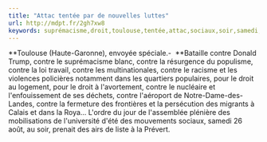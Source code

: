 ```yaml
---
title: "Attac tentée par de nouvelles luttes"
url: http://mdpt.fr/2gh7xw8
keywords: suprémacisme,droit,toulouse,tentée,attac,sociaux,soir,samedi,nouvelles,luttes,trump,spéciale,violences,travail
---
```

**Toulouse (Haute-Garonne), envoyée spéciale.-  **Bataille contre Donald Trump, contre le suprémacisme blanc, contre la résurgence du populisme, contre la loi travail, contre les multinationales, contre le racisme et les violences policières notamment dans les quartiers populaires, pour le droit au logement, pour le droit à l'avortement, contre le nucléaire et l'enfouissement de ses déchets, contre l'aéroport de Notre-Dame-des-Landes, contre la fermeture des frontières et la persécution des migrants à Calais et dans la Roya... L'ordre du jour de l'assemblée plénière des mobilisations de l'université d'été des mouvements sociaux, samedi 26 août, au soir, prenait des airs de liste à la Prévert.
